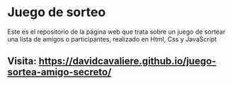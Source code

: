 # Juego de sorteo

Este es el repositorio de la página web que trata sobre un juego de sortear una lista de amigos o participantes, realizado en Html, Css y JavaScript

## Visita: https://davidcavaliere.github.io/juego-sortea-amigo-secreto/
